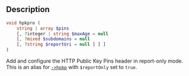 ## Description
```php
void hpkpro (
    string | array $pins 
    [, ?integer | string $maxAge = null 
    [, ?mixed $subdomains = null 
    [, ?string $reportUri = null ] ] ] 
)
```

Add and configure the HTTP Public Key Pins header in report-only mode.
This is an alias for [`->hpkp`](hpkp) with `$reportOnly` set to `true`.
